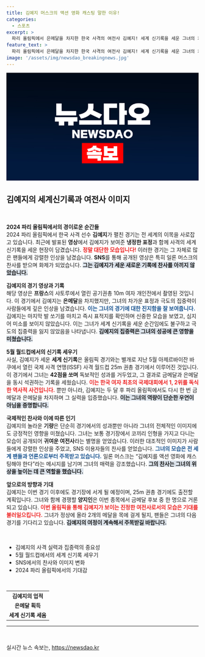```yaml
---
title: 김예지 머스크의 액션 영화 캐스팅 말한 이유!
categories:
  - 스포츠
excerpt: >
  파리 올림픽에서 은메달을 차지한 한국 사격의 여전사 김예지! 세계 신기록을 세운 그녀의 차가운 모습과 일론 머스크의 찬사까지, 김예지의 특별한 매력을 공개합니다. 클릭해서 그녀의 놀라운 이야기를 확인하세요!
feature_text: >
  파리 올림픽에서 은메달을 차지한 한국 사격의 여전사 김예지! 세계 신기록을 세운 그녀의 차가운 모습과 일론 머스크의 찬사까지, 김예지의 특별한 매력을 공개합니다. 클릭해서 그녀의 놀라운 이야기를 확인하세요!
image: '/assets/img/newsdao_breakingnews.jpg'
---
```


<p><img src="/assets/img/newsdao_breakingnews.jpg" alt="ontimetimes 속보" /></p>

<h2 data-ke-size="size26">김예지의 세계신기록과 여전사 이미지</h2>

<p data-ke-size="size16">&nbsp;</p>

<p><strong>2024 파리 올림픽에서의 경이로운 순간들</strong><br />
2024 파리 올림픽에서 한국 사격 선수 <strong>김예지</strong>가 펼친 경기는 전 세계의 이목을 사로잡고 있습니다. 최근에 발표된 <strong>영상</strong>에서 김예지가 보여준 <strong>냉정한 표정</strong>과 함께 사격의 세계 신기록을 세운 현장이 담겼습니다. <b><span style="color: #ee2323;">정말 대단한 모습입니다!</span></b> 이러한 경기는 그 자체로 많은 팬들에게 강렬한 인상을 남겼습니다. <strong>SNS</strong>를 통해 공개된 영상은 특히 일론 머스크의 찬사를 받으며 화제가 되었습니다. <b><span style="background-color: #21538527;">그는 김예지가 세운 새로운 기록에 찬사를 아끼지 않았습니다.</span></b></p>

<p><strong>김예지의 경기 영상과 기록</strong><br />
해당 영상은 <strong>프랑스</strong>의 샤토루에서 열린 공기권총 10m 여자 개인전에서 촬영된 것입니다. 이 경기에서 김예지는 <strong>은메달</strong>을 차지했지만, 그녀의 차가운 표정과 극도의 집중력이 사람들에게 깊은 인상을 남겼습니다. <b><span style="color: #1a5490;">이는 그녀의 경기에 대한 진지함을 잘 보여줍니다.</span></b> 김예지는 마지막 발 쏘기를 마치고 즉시 표적지를 확인하며 신중한 모습을 보였고, 심지어 미소를 보이지 않았습니다. 이는 그녀가 세계 신기록을 세운 순간임에도 불구하고 극도의 집중력을 잃지 않았음을 나타냅니다. <b><span style="background-color: #21538527;">김예지의 집중력은 그녀의 성공에 큰 영향을 미쳤습니다.</span></b></p>

<p><strong>5월 월드컵에서의 신기록 세우기</strong><br />
사실, 김예지가 세운 <strong>세계 신기록</strong>은 올림픽 경기와는 별개로 지난 5월 아제르바이잔 바쿠에서 열린 국제 사격 연맹(ISSF) 사격 월드컵 25m 권총 경기에서 이루어진 것입니다. 이 경기에서 그녀는 <strong>42점을 쏘며</strong> 독보적인 성과를 거두었고, 그 결과로 금메달과 은메달을 동시 석권하는 기록을 세웠습니다. <b><span style="color: #ee2323;">이는 한국 여자 최초의 국제대회에서 1, 2위를 독식한 역사적 사건입니다.</span></b> 뿐만 아니라, 김예지는 두 달 후 파리 올림픽에서도 다시 한 번 금메달과 은메달을 차지하며 그 실력을 입증했습니다. <b><span style="background-color: #21538527;">이는 그녀의 역량이 단순한 우연이 아님을 증명합니다.</span></b></p>

<p><strong>국제적인 찬사와 이에 따른 인기</strong><br />
김예지의 놀라운 <strong>기량</strong>은 단순히 경기에서의 성과뿐만 아니라 그녀의 전체적인 이미지에도 긍정적인 영향을 미쳤습니다. 그녀는 보통 경기장에서 코끼리 인형을 가지고 다니는 모습이 공개되어 <strong>귀여운 여전사</strong>라는 별명을 얻었습니다. 이러한 대조적인 이미지가 사람들에게 강렬한 인상을 주었고, SNS 이용자들의 찬사를 얻었습니다. <b><span style="color: #1a5490;">그녀의 모습은 전 세계 팬들과 언론으로부터 주목받고 있습니다.</span></b> 일론 머스크는 “김예지를 액션 영화에 캐스팅해야 한다”라는 메시지를 남기며 그녀의 매력을 강조했습니다. <b><span style="background-color: #21538527;">그의 찬사는 그녀의 위상을 높이는 데 큰 역할을 했습니다.</span></b></p>

<p><strong>앞으로의 방향과 기대</strong><br />
김예지는 이번 경기 이후에도 경기장에 서게 될 예정이며, 25m 권총 경기에도 출전할 계획입니다. 그녀와 함께 경쟁할 <strong>양지인</strong>은 이번 종목에서 금메달 후보 중 한 명으로 거론되고 있습니다. <b><span style="color: #ee2323;">이번 올림픽을 통해 김예지가 보이는 진정한 여전사로서의 모습은 기대를 불러일으킵니다.</span></b> 그녀가 정상에 올라 2개의 메달을 목에 걸게 될지, 팬들은 그녀의 다음 경기를 기다리고 있습니다. <b><span style="background-color: #21538527;">김예지의 여정이 계속해서 주목받길 바랍니다.</span></b></p>

<p data-ke-size="size16">&nbsp;</p> 

<ul>
    <li>김예지의 사격 실력과 집중력의 중요성</li>
    <li>5월 월드컵에서의 세계 신기록 세우기</li>
    <li>SNS에서의 찬사와 이미지 변화</li>
    <li>2024 파리 올림픽에서의 기대감</li>
</ul>

<p data-ke-size="size16">&nbsp;</p> 

<table>
    <tr>
        <td style="text-align: center; height: 17px;"><b>김예지의 업적</b></td>
    </tr>
    <tr>
        <td style="text-align: center; height: 17px;"><b>은메달 획득</b></td>
    </tr>
    <tr>
        <td style="text-align: center; height: 17px;"><b>세계 신기록 세움</b></td>
    </tr>
</table>

<hr />

<p data-ke-size="size16">&nbsp;</p>
실시간 뉴스 속보는, <a href="https://newsdao.kr" rel="dofollow">https://newsdao.kr</a>



